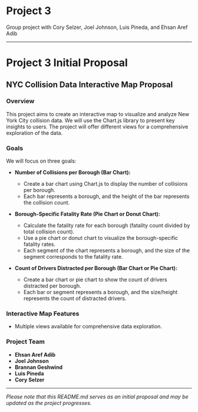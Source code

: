 # Project 3
Group project with Cory Selzer, Joel Johnson, Luis Pineda, and Ehsan Aref Adib

-----------------------------------------------------------------------------------------------------------------------------------------
# Project 3 Initial Proposal

## NYC Collision Data Interactive Map Proposal

### Overview
This project aims to create an interactive map to visualize and analyze New York City collision data. We will use the Chart.js library to present key insights to users. The project will offer different views for a comprehensive exploration of the data.

### Goals
We will focus on three goals:

- **Number of Collisions per Borough (Bar Chart):**
  - Create a bar chart using Chart.js to display the number of collisions per borough.
  - Each bar represents a borough, and the height of the bar represents the collision count.

- **Borough-Specific Fatality Rate (Pie Chart or Donut Chart):**
  - Calculate the fatality rate for each borough (fatality count divided by total collision count).
  - Use a pie chart or donut chart to visualize the borough-specific fatality rates.
  - Each segment of the chart represents a borough, and the size of the segment corresponds to the fatality rate.

- **Count of Drivers Distracted per Borough (Bar Chart or Pie Chart):**
  - Create a bar chart or pie chart to show the count of drivers distracted per borough.
  - Each bar or segment represents a borough, and the size/height represents the count of distracted drivers.

### Interactive Map Features
- Multiple views available for comprehensive data exploration.

### Project Team
- **Ehsan Aref Adib**
- **Joel Johnson**
- **Brannan Geshwind**
- **Luis Pineda**
- **Cory Selzer**
---

*Please note that this README.md serves as an initial proposal and may be updated as the project progresses.*
